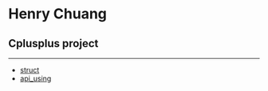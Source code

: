 # Henry Chuang
## Cplusplus project
-----
- [struct](https://github.com/HenrywlChuang/Cplusplus/tree/master/struct)
- [api_using](https://github.com/HenrywlChuang/Cplusplus/tree/master/api_using)